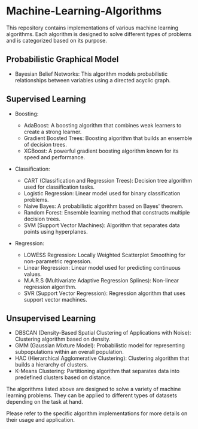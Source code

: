 # Machine-Learning-Algorithms

This repository contains implementations of various machine learning algorithms. Each algorithm is designed to solve different types of problems and is categorized based on its purpose.

## Probabilistic Graphical Model

- Bayesian Belief Networks: This algorithm models probabilistic relationships between variables using a directed acyclic graph.

## Supervised Learning

- Boosting:
  - AdaBoost: A boosting algorithm that combines weak learners to create a strong learner.
  - Gradient Boosted Trees: Boosting algorithm that builds an ensemble of decision trees.
  - XGBoost: A powerful gradient boosting algorithm known for its speed and performance.

- Classification:
  - CART (Classification and Regression Trees): Decision tree algorithm used for classification tasks.
  - Logistic Regression: Linear model used for binary classification problems.
  - Naive Bayes: A probabilistic algorithm based on Bayes' theorem.
  - Random Forest: Ensemble learning method that constructs multiple decision trees.
  - SVM (Support Vector Machines): Algorithm that separates data points using hyperplanes.

- Regression:
  - LOWESS Regression: Locally Weighted Scatterplot Smoothing for non-parametric regression.
  - Linear Regression: Linear model used for predicting continuous values.
  - M.A.R.S (Multivariate Adaptive Regression Splines): Non-linear regression algorithm.
  - SVR (Support Vector Regression): Regression algorithm that uses support vector machines.

## Unsupervised Learning

- DBSCAN (Density-Based Spatial Clustering of Applications with Noise): Clustering algorithm based on density.
- GMM (Gaussian Mixture Model): Probabilistic model for representing subpopulations within an overall population.
- HAC (Hierarchical Agglomerative Clustering): Clustering algorithm that builds a hierarchy of clusters.
- K-Means Clustering: Partitioning algorithm that separates data into predefined clusters based on distance.

The algorithms listed above are designed to solve a variety of machine learning problems. They can be applied to different types of datasets depending on the task at hand.

Please refer to the specific algorithm implementations for more details on their usage and application.

